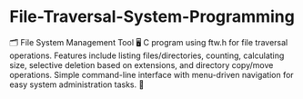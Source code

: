 # File-Traversal-System-Programming
🗂️ File System Management Tool 🖥️ C program using ftw.h for file traversal operations. Features include listing files/directories, counting, calculating size, selective deletion based on extensions, and directory copy/move operations. Simple command-line interface with menu-driven navigation for easy system administration tasks. 📁
